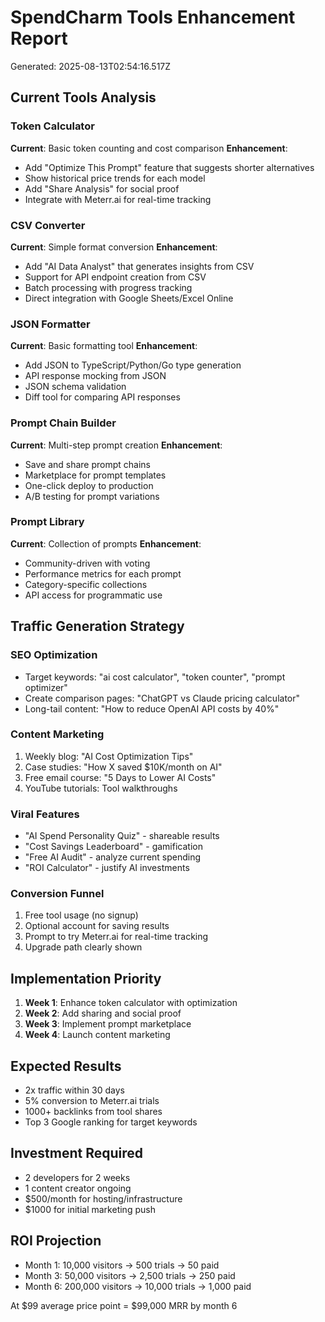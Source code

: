 # SpendCharm Tools Enhancement Report
Generated: 2025-08-13T02:54:16.517Z

## Current Tools Analysis

### Token Calculator
**Current**: Basic token counting and cost comparison
**Enhancement**: 
- Add "Optimize This Prompt" feature that suggests shorter alternatives
- Show historical price trends for each model
- Add "Share Analysis" for social proof
- Integrate with Meterr.ai for real-time tracking

### CSV Converter
**Current**: Simple format conversion
**Enhancement**:
- Add "AI Data Analyst" that generates insights from CSV
- Support for API endpoint creation from CSV
- Batch processing with progress tracking
- Direct integration with Google Sheets/Excel Online

### JSON Formatter
**Current**: Basic formatting tool
**Enhancement**:
- Add JSON to TypeScript/Python/Go type generation
- API response mocking from JSON
- JSON schema validation
- Diff tool for comparing API responses

### Prompt Chain Builder
**Current**: Multi-step prompt creation
**Enhancement**:
- Save and share prompt chains
- Marketplace for prompt templates
- One-click deploy to production
- A/B testing for prompt variations

### Prompt Library
**Current**: Collection of prompts
**Enhancement**:
- Community-driven with voting
- Performance metrics for each prompt
- Category-specific collections
- API access for programmatic use

## Traffic Generation Strategy

### SEO Optimization
- Target keywords: "ai cost calculator", "token counter", "prompt optimizer"
- Create comparison pages: "ChatGPT vs Claude pricing calculator"
- Long-tail content: "How to reduce OpenAI API costs by 40%"

### Content Marketing
1. Weekly blog: "AI Cost Optimization Tips"
2. Case studies: "How X saved $10K/month on AI"
3. Free email course: "5 Days to Lower AI Costs"
4. YouTube tutorials: Tool walkthroughs

### Viral Features
- "AI Spend Personality Quiz" - shareable results
- "Cost Savings Leaderboard" - gamification
- "Free AI Audit" - analyze current spending
- "ROI Calculator" - justify AI investments

### Conversion Funnel
1. Free tool usage (no signup)
2. Optional account for saving results
3. Prompt to try Meterr.ai for real-time tracking
4. Upgrade path clearly shown

## Implementation Priority
1. **Week 1**: Enhance token calculator with optimization
2. **Week 2**: Add sharing and social proof
3. **Week 3**: Implement prompt marketplace
4. **Week 4**: Launch content marketing

## Expected Results
- 2x traffic within 30 days
- 5% conversion to Meterr.ai trials
- 1000+ backlinks from tool shares
- Top 3 Google ranking for target keywords

## Investment Required
- 2 developers for 2 weeks
- 1 content creator ongoing
- $500/month for hosting/infrastructure
- $1000 for initial marketing push

## ROI Projection
- Month 1: 10,000 visitors -> 500 trials -> 50 paid
- Month 3: 50,000 visitors -> 2,500 trials -> 250 paid
- Month 6: 200,000 visitors -> 10,000 trials -> 1,000 paid

At $99 average price point = $99,000 MRR by month 6
